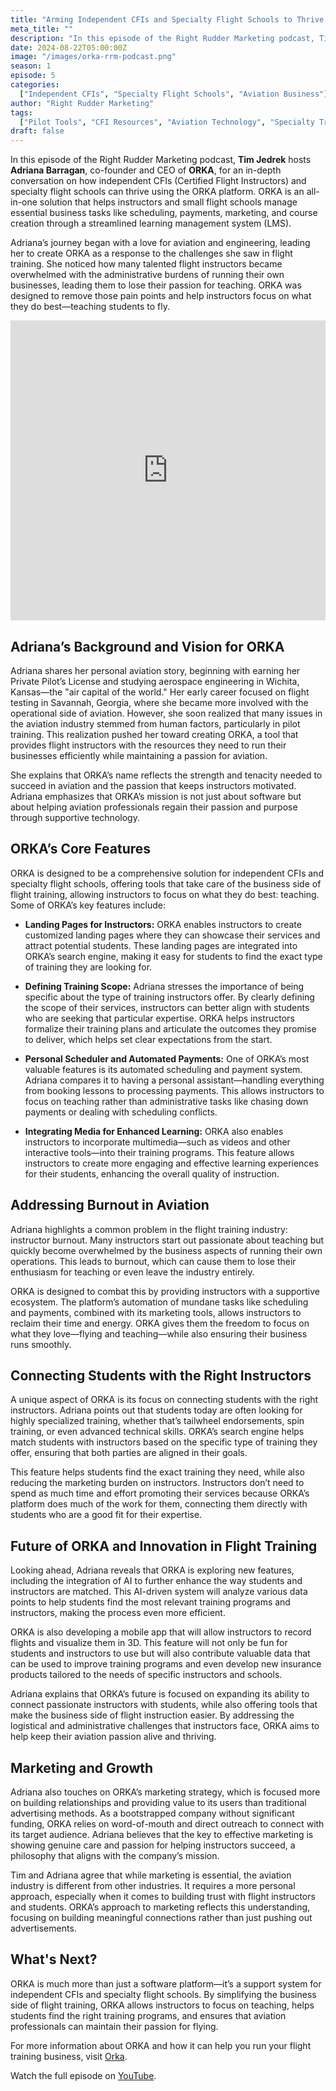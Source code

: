 ```yaml
---
title: "Arming Independent CFIs and Specialty Flight Schools to Thrive with ORKA"
meta_title: ""
description: "In this episode of the Right Rudder Marketing podcast, Tim Jedrek hosts Adriana Barragan, co-founder and CEO of ORKA, for an in-depth conversation on how independent CFIs (Certified Flight Instructors) and specialty flight schools can thrive using the ORKA platform."
date: 2024-08-22T05:00:00Z
image: "/images/orka-rrm-podcast.png"
season: 1
episode: 5
categories:
  ["Independent CFIs", "Specialty Flight Schools", "Aviation Business"]
author: "Right Rudder Marketing"
tags:
  ["Pilot Tools", "CFI Resources", "Aviation Technology", "Specialty Training"]
draft: false
---
```


In this episode of the Right Rudder Marketing podcast, **Tim Jedrek** hosts **Adriana Barragan**, co-founder and CEO of **ORKA**, for an in-depth conversation on how independent CFIs (Certified Flight Instructors) and specialty flight schools can thrive using the ORKA platform. ORKA is an all-in-one solution that helps instructors and small flight schools manage essential business tasks like scheduling, payments, marketing, and course creation through a streamlined learning management system (LMS).

Adriana’s journey began with a love for aviation and engineering, leading her to create ORKA as a response to the challenges she saw in flight training. She noticed how many talented flight instructors became overwhelmed with the administrative burdens of running their own businesses, leading them to lose their passion for teaching. ORKA was designed to remove those pain points and help instructors focus on what they do best—teaching students to fly.

<iframe width="100%" height="480" src="https://www.youtube.com/embed/Up6Lv3FZWwo?si=vVpn2HeqCQUW-ESO" title="YouTube video player" frameborder="0" allow="accelerometer; autoplay; clipboard-write; encrypted-media; gyroscope; picture-in-picture; web-share" referrerpolicy="strict-origin-when-cross-origin" allowfullscreen></iframe>

## Adriana’s Background and Vision for ORKA

Adriana shares her personal aviation story, beginning with earning her Private Pilot’s License and studying aerospace engineering in Wichita, Kansas—the "air capital of the world." Her early career focused on flight testing in Savannah, Georgia, where she became more involved with the operational side of aviation. However, she soon realized that many issues in the aviation industry stemmed from human factors, particularly in pilot training. This realization pushed her toward creating ORKA, a tool that provides flight instructors with the resources they need to run their businesses efficiently while maintaining a passion for aviation.

She explains that ORKA’s name reflects the strength and tenacity needed to succeed in aviation and the passion that keeps instructors motivated. Adriana emphasizes that ORKA’s mission is not just about software but about helping aviation professionals regain their passion and purpose through supportive technology.

## ORKA’s Core Features

ORKA is designed to be a comprehensive solution for independent CFIs and specialty flight schools, offering tools that take care of the business side of flight training, allowing instructors to focus on what they do best: teaching. Some of ORKA’s key features include:

- **Landing Pages for Instructors:** ORKA enables instructors to create customized landing pages where they can showcase their services and attract potential students. These landing pages are integrated into ORKA’s search engine, making it easy for students to find the exact type of training they are looking for.

- **Defining Training Scope:** Adriana stresses the importance of being specific about the type of training instructors offer. By clearly defining the scope of their services, instructors can better align with students who are seeking that particular expertise. ORKA helps instructors formalize their training plans and articulate the outcomes they promise to deliver, which helps set clear expectations from the start.

- **Personal Scheduler and Automated Payments:** One of ORKA’s most valuable features is its automated scheduling and payment system. Adriana compares it to having a personal assistant—handling everything from booking lessons to processing payments. This allows instructors to focus on teaching rather than administrative tasks like chasing down payments or dealing with scheduling conflicts.

- **Integrating Media for Enhanced Learning:** ORKA also enables instructors to incorporate multimedia—such as videos and other interactive tools—into their training programs. This feature allows instructors to create more engaging and effective learning experiences for their students, enhancing the overall quality of instruction.

## Addressing Burnout in Aviation

Adriana highlights a common problem in the flight training industry: instructor burnout. Many instructors start out passionate about teaching but quickly become overwhelmed by the business aspects of running their own operations. This leads to burnout, which can cause them to lose their enthusiasm for teaching or even leave the industry entirely.

ORKA is designed to combat this by providing instructors with a supportive ecosystem. The platform’s automation of mundane tasks like scheduling and payments, combined with its marketing tools, allows instructors to reclaim their time and energy. ORKA gives them the freedom to focus on what they love—flying and teaching—while also ensuring their business runs smoothly.

## Connecting Students with the Right Instructors

A unique aspect of ORKA is its focus on connecting students with the right instructors. Adriana points out that students today are often looking for highly specialized training, whether that’s tailwheel endorsements, spin training, or even advanced technical skills. ORKA’s search engine helps match students with instructors based on the specific type of training they offer, ensuring that both parties are aligned in their goals.

This feature helps students find the exact training they need, while also reducing the marketing burden on instructors. Instructors don’t need to spend as much time and effort promoting their services because ORKA’s platform does much of the work for them, connecting them directly with students who are a good fit for their expertise.

## Future of ORKA and Innovation in Flight Training

Looking ahead, Adriana reveals that ORKA is exploring new features, including the integration of AI to further enhance the way students and instructors are matched. This AI-driven system will analyze various data points to help students find the most relevant training programs and instructors, making the process even more efficient.

ORKA is also developing a mobile app that will allow instructors to record flights and visualize them in 3D. This feature will not only be fun for students and instructors to use but will also contribute valuable data that can be used to improve training programs and even develop new insurance products tailored to the needs of specific instructors and schools.

Adriana explains that ORKA’s future is focused on expanding its ability to connect passionate instructors with students, while also offering tools that make the business side of flight instruction easier. By addressing the logistical and administrative challenges that instructors face, ORKA aims to help keep their aviation passion alive and thriving.

## Marketing and Growth

Adriana also touches on ORKA’s marketing strategy, which is focused more on building relationships and providing value to its users than traditional advertising methods. As a bootstrapped company without significant funding, ORKA relies on word-of-mouth and direct outreach to connect with its target audience. Adriana believes that the key to effective marketing is showing genuine care and passion for helping instructors succeed, a philosophy that aligns with the company’s mission.

Tim and Adriana agree that while marketing is essential, the aviation industry is different from other industries. It requires a more personal approach, especially when it comes to building trust with flight instructors and students. ORKA’s approach to marketing reflects this understanding, focusing on building meaningful connections rather than just pushing out advertisements.

## What's Next?

ORKA is much more than just a software platform—it’s a support system for independent CFIs and specialty flight schools. By simplifying the business side of flight training, ORKA allows instructors to focus on teaching, helps students find the right training programs, and ensures that aviation professionals can maintain their passion for flying.

For more information about ORKA and how it can help you run your flight training business, visit [Orka](https://flyorka.com/).

Watch the full episode on [YouTube](https://youtu.be/lFX8UE2dttU?feature=shared).
